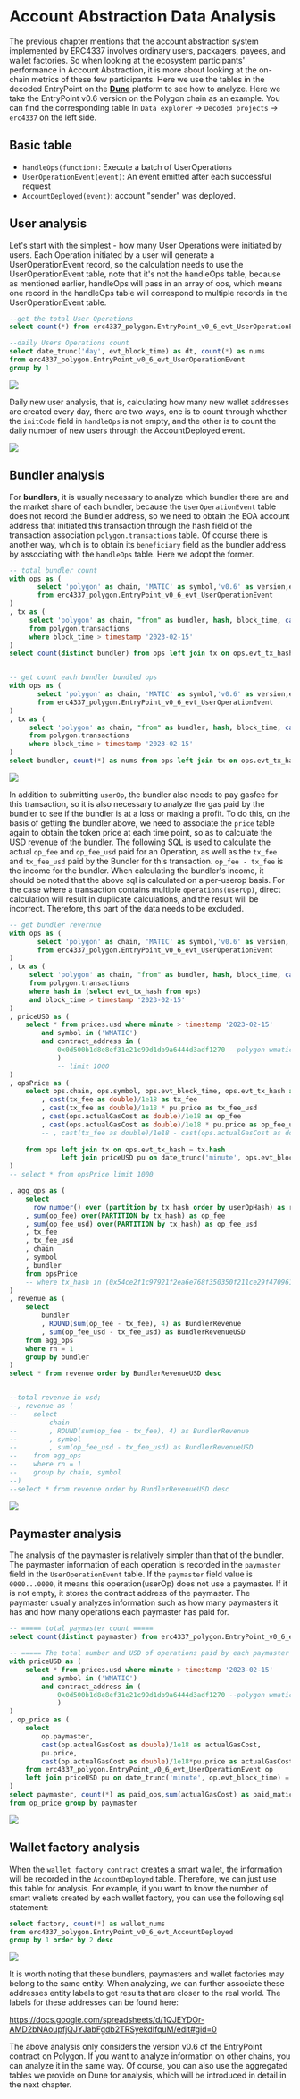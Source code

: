 # Account Abstraction Data Analysis

The previous chapter mentions that the account abstraction system implemented by ERC4337 involves ordinary users, packagers, payees, and wallet factories. So when looking at the ecosystem participants' performance in Account Abstraction, it is more about looking at the on-chain metrics of these few participants. Here we use the tables in the decoded EntryPoint on the **[Dune](https://dune.com)** platform to see how to analyze. Here we take the EntryPoint v0.6 version on the Polygon chain as an example. You can find the corresponding table in `Data explorer` -> `Decoded projects` -> `erc4337` on the left side.


## Basic table

- `handleOps(function)`: Execute a batch of UserOperations
- `UserOperationEvent(event)`: An event emitted after each successful request
- `AccountDeployed(event)`: account "sender" was deployed.

## User analysis

Let's start with the simplest - how many User Operations were initiated by users. Each Operation initiated by a user will generate a UserOperationEvent record, so the calculation needs to use the UserOperationEvent table, note that it's not the handleOps table, because as mentioned earlier, handleOps will pass in an array of ops, which means one record in the handleOps table will correspond to multiple records in the UserOperationEvent table.

``` sql
--get the total User Operations
select count(*) from erc4337_polygon.EntryPoint_v0_6_evt_UserOperationEvent

--daily Users Operations count
select date_trunc('day', evt_block_time) as dt, count(*) as nums
from erc4337_polygon.EntryPoint_v0_6_evt_UserOperationEvent 
group by 1
```
![](img/daily-operation.png)


Daily new user analysis, that is, calculating how many new wallet addresses are created every day, there are two ways, one is to count through whether the `initCode` field in `handleOps` is not empty, and the other is to count the daily number of new users through the AccountDeployed event.

![](img/daily-new-user.png)

## Bundler analysis
For **bundlers**, it is usually necessary to analyze which bundler there are and the market share of each bundler, because the `UserOperationEvent` table does not record the Bundler address, so we need to obtain the EOA account address that initiated this transaction through the hash field of the transaction association `polygon.transactions` table. Of course there is another way, which is to obtain its `beneficiary` field as the bundler address by associating with the `handleOps` table. Here we adopt the former.

``` sql
-- total bundler count
with ops as (
       select 'polygon' as chain, 'MATIC' as symbol,'v0.6' as version,evt_block_time, evt_tx_hash, actualGasCost 
       from erc4337_polygon.EntryPoint_v0_6_evt_UserOperationEvent
)
, tx as (
     select 'polygon' as chain, "from" as bundler, hash, block_time, cast(gas_price as double) * gas_used as tx_fee 
     from polygon.transactions 
     where block_time > timestamp '2023-02-15'
)
select count(distinct bundler) from ops left join tx on ops.evt_tx_hash = tx.hash


-- get count each bundler bundled ops 
with ops as (
       select 'polygon' as chain, 'MATIC' as symbol,'v0.6' as version,evt_block_time, evt_tx_hash, actualGasCost 
       from erc4337_polygon.EntryPoint_v0_6_evt_UserOperationEvent
)
, tx as (
     select 'polygon' as chain, "from" as bundler, hash, block_time, cast(gas_price as double) * gas_used as tx_fee 
     from polygon.transactions 
     where block_time > timestamp '2023-02-15'
)
select bundler, count(*) as nums from ops left join tx on ops.evt_tx_hash = tx.hash group by bundler order by 2 desc

```

![](img/bundler-rank.png)

In addition to submitting `userOp`, the bundler also needs to pay gasfee for this transaction, so it is also necessary to analyze the gas paid by the bundler to see if the bundler is at a loss or making a profit. To do this, on the basis of getting the bundler above, we need to associate the `price` table again to obtain the token price at each time point, so as to calculate the USD revenue of the bundler. The following SQL is used to calculate the actual `op_fee` and `op_fee_usd` paid for an Operation, as well as the `tx_fee` and `tx_fee_usd` paid by the Bundler for this transaction. `op_fee - tx_fee` is the income for the bundler. When calculating the bundler's income, it should be noted that the above sql is calculated on a per-userop basis. For the case where a transaction contains multiple `operations(userOp)`, direct calculation will result in duplicate calculations, and the result will be incorrect. Therefore, this part of the data needs to be excluded.

``` sql
-- get bundler revernue
with ops as (
       select 'polygon' as chain, 'MATIC' as symbol,'v0.6' as version, userOpHash, evt_block_time, evt_tx_hash, actualGasCost 
       from erc4337_polygon.EntryPoint_v0_6_evt_UserOperationEvent
)
, tx as (
     select 'polygon' as chain, "from" as bundler, hash, block_time, cast(gas_price as double) * gas_used as tx_fee 
     from polygon.transactions 
     where hash in (select evt_tx_hash from ops)
     and block_time > timestamp '2023-02-15'
)
, priceUSD as (
    select * from prices.usd where minute > timestamp '2023-02-15'
        and symbol in ('WMATIC')
        and contract_address in (
            0x0d500b1d8e8ef31e21c99d1db9a6444d3adf1270 --polygon wmatic
            )
            -- limit 1000
)
, opsPrice as (
    select ops.chain, ops.symbol, ops.evt_block_time, ops.evt_tx_hash as tx_hash, userOpHash, bundler
        , cast(tx_fee as double)/1e18 as tx_fee
        , cast(tx_fee as double)/1e18 * pu.price as tx_fee_usd
        , cast(ops.actualGasCost as double)/1e18 as op_fee
        , cast(ops.actualGasCost as double)/1e18 * pu.price as op_fee_usd
        -- , cast(tx_fee as double)/1e18 - cast(ops.actualGasCost as double)/1e18  as BundlerRevenue
        
    from ops left join tx on ops.evt_tx_hash = tx.hash
             left join priceUSD pu on date_trunc('minute', ops.evt_block_time) = pu.minute
)
-- select * from opsPrice limit 1000

, agg_ops as (
    select 
      row_number() over (partition by tx_hash order by userOpHash) as rn
    , sum(op_fee) over(PARTITION by tx_hash) as op_fee
    , sum(op_fee_usd) over(PARTITION by tx_hash) as op_fee_usd
    , tx_fee
    , tx_fee_usd
    , chain
    , symbol
    , bundler
    from opsPrice 
    -- where tx_hash in (0x54ce2f1c97921f2ea6e768f350350f211ce29f47096196bbfb68644eeb35e8a9)
)
, revenue as (
    select
        bundler
        , ROUND(sum(op_fee - tx_fee), 4) as BundlerRevenue
        , sum(op_fee_usd - tx_fee_usd) as BundlerRevenueUSD
    from agg_ops
    where rn = 1
    group by bundler
)
select * from revenue order by BundlerRevenueUSD desc


--total revenue in usd;
--, revenue as (
--    select
--        chain
--        , ROUND(sum(op_fee - tx_fee), 4) as BundlerRevenue
--        , symbol
--        , sum(op_fee_usd - tx_fee_usd) as BundlerRevenueUSD
--    from agg_ops
--    where rn = 1
--    group by chain, symbol
--)
--select * from revenue order by BundlerRevenueUSD desc 

```

![](img/bundler-revenue.png)

## Paymaster analysis

The analysis of the paymaster is relatively simpler than that of the bundler. The paymaster information of each operation is recorded in the `paymaster` field in the `UserOperationEvent` table. If the `paymaster` field value is `0000...0000`, it means this operation(userOp) does not use a paymaster. If it is not empty, it stores the contract address of the paymaster. The paymaster usually analyzes information such as how many paymasters it has and how many operations each paymaster has paid for.

``` sql
-- ===== total paymaster count =====
select count(distinct paymaster) from erc4337_polygon.EntryPoint_v0_6_evt_UserOperationEvent;

-- ===== The total number and USD of operations paid by each paymaster ======
with priceUSD as (
    select * from prices.usd where minute > timestamp '2023-02-15'
        and symbol in ('WMATIC')
        and contract_address in (
            0x0d500b1d8e8ef31e21c99d1db9a6444d3adf1270 --polygon wmatic
            )
)
, op_price as (
    select 
        op.paymaster, 
        cast(op.actualGasCost as double)/1e18 as actualGasCost, 
        pu.price, 
        cast(op.actualGasCost as double)/1e18*pu.price as actualGasCostUSD 
    from erc4337_polygon.EntryPoint_v0_6_evt_UserOperationEvent op
    left join priceUSD pu on date_trunc('minute', op.evt_block_time) = pu.minute
)
select paymaster, count(*) as paid_ops,sum(actualGasCost) as paid_matic, sum(actualGasCostUSD) as paid_USD 
from op_price group by paymaster
```

![](img/paymaster.png)

## Wallet factory analysis

When the `wallet factory contract` creates a smart wallet, the information will be recorded in the `AccountDeployed` table. Therefore, we can just use this table for analysis. For example, if you want to know the number of smart wallets created by each wallet factory, you can use the following sql statement:

``` sql
select factory, count(*) as wallet_nums 
from erc4337_polygon.EntryPoint_v0_6_evt_AccountDeployed 
group by 1 order by 2 desc
```

![](img/wallet-factory.png)

It is worth noting that these bundlers, paymasters and wallet factories may belong to the same entity. When analyzing, we can further associate these addresses entity labels to get results that are closer to the real world. The labels for these addresses can be found here:

https://docs.google.com/spreadsheets/d/1QJEYDOr-AMD2bNAoupfjQJYJabFgdb2TRSyekdIfquM/edit#gid=0

The above analysis only considers the version v0.6 of the EntryPoint contract on Polygon. If you want to analyze information on other chains, you can analyze it in the same way. Of course, you can also use the aggregated tables we provide on Dune for analysis, which will be introduced in detail in the next chapter.

